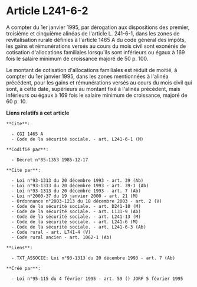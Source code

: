 # Article L241-6-2

A compter du 1er janvier 1995, par dérogation aux dispositions des premier, troisième et cinquième alinéas de l'article L.
241-6-1, dans les zones de revitalisation rurale définies à l'article 1465 A du code général des impôts, les gains et
rémunérations versés au cours du mois civil sont exonérés de cotisation d'allocations familiales lorsqu'ils sont inférieurs
ou égaux à 169 fois le salaire minimum de croissance majoré de 50 p. 100.

Le montant de cotisation d'allocations familiales est réduit de moitié, à compter du 1er janvier 1995, dans les zones
mentionnées à l'alinéa précédent, pour les gains et rémunérations versés au cours du mois civil qui sont, à cette date,
supérieurs au montant fixé à l'alinéa précédent, mais inférieurs ou égaux à 169 fois le salaire minimum de croissance, majoré
de 60 p. 10.

**Liens relatifs à cet article**

	**Cite**:

	  - CGI 1465 A
	  - Code de la sécurité sociale. - art. L241-6-1 (M)

	**Codifié par**:

	  - Décret n°85-1353 1985-12-17

	**Cité par**:

	  - Loi n°93-1313 du 20 décembre 1993 - art. 39 (Ab)
	  - Loi n°93-1313 du 20 décembre 1993 - art. 39-1 (Ab)
	  - Loi n°93-1313 du 20 décembre 1993 - art. 7 (Ab)
	  - Loi n°2000-37 du 19 janvier 2000 - art. 21 (M)
	  - Ordonnance n°2003-1213 du 18 décembre 2003 - art. 2 (V)
	  - Code de la sécurité sociale. - art. D241-10 (M)
	  - Code de la sécurité sociale. - art. L131-9 (Ab)
	  - Code de la sécurité sociale. - art. L241-13 (M)
	  - Code de la sécurité sociale. - art. L241-6 (M)
	  - Code de la sécurité sociale. - art. L241-6-3 (Ab)
	  - Code rural - art. L741-4 (V)
	  - Code rural ancien - art. 1062-1 (Ab)

	**Liens**:

	  - TXT_ASSOCIE: Loi n°93-1313 du 20 décembre 1993 - art. 7 (Ab)

	**Créé par**:

	  - Loi n°95-115 du 4 février 1995 - art. 59 () JORF 5 février 1995
